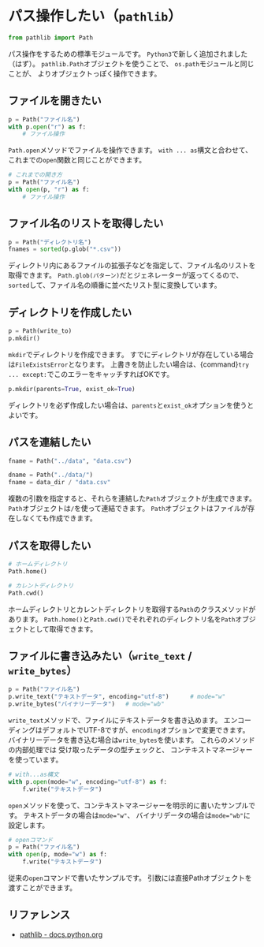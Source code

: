 # パス操作したい（`pathlib`）

```python
from pathlib import Path
```

パス操作をするための標準モジュールです。
`Python3`で新しく追加されました（はず）。
`pathlib.Path`オブジェクトを使うことで、
`os.path`モジュールと同じことが、
よりオブジェクトっぽく操作できます。

## ファイルを開きたい

```python
p = Path("ファイル名")
with p.open("r") as f:
    # ファイル操作
```

`Path.open`メソッドでファイルを操作できます。
`with ... as`構文と合わせて、これまでの`open`関数と同じことができます。

```python
# これまでの開き方
p = Path("ファイル名")
with open(p, "r") as f:
    # ファイル操作
```

## ファイル名のリストを取得したい

```python
p = Path("ディレクトリ名")
fnames = sorted(p.glob("*.csv"))
```

ディレクトリ内にあるファイルの拡張子などを指定して、ファイル名のリストを取得できます。
`Path.glob(パターン)`だとジェネレーターが返ってくるので、
`sorted`して、ファイル名の順番に並べたリスト型に変換しています。

## ディレクトリを作成したい

```python
p = Path(write_to)
p.mkdir()
```

`mkdir`でディレクトリを作成できます。
すでにディレクトリが存在している場合は``FileExistsError``となります。
上書きを防止したい場合は、{command}`try ... except:`でこのエラーをキャッチすればOKです。

```python
p.mkdir(parents=True, exist_ok=True)
```

ディレクトリを必ず作成したい場合は、``parents``と``exist_ok``オプションを使うとよいです。

## パスを連結したい

```python
fname = Path("../data", "data.csv")

dname = Path("../data/")
fname = data_dir / "data.csv"
```

複数の引数を指定すると、それらを連結した`Path`オブジェクトが生成できます。
`Path`オブジェクトは`/`を使って連結できます。
`Path`オブジェクトはファイルが存在しなくても作成できます。

## パスを取得したい

```python
# ホームディレクトリ
Path.home()

# カレントディレクトリ
Path.cwd()
```

ホームディレクトリとカレントディレクトリを取得する``Path``のクラスメソッドがあります。
``Path.home()``と``Path.cwd()``でそれぞれのディレクトリ名を``Path``オブジェクトとして取得できます。

## ファイルに書き込みたい（`write_text` / `write_bytes`）

```python
p = Path("ファイル名")
p.write_text("テキストデータ", encoding="utf-8")      # mode="w"
p.write_bytes("バイナリーデータ")   # mode="wb"
```

`write_text`メソッドで、ファイルにテキストデータを書き込めます。
エンコーディングはデフォルトでUTF-8ですが、`encoding`オプションで変更できます。
バイナリーデータを書き込む場合は`write_bytes`を使います。
これらのメソッドの内部処理では
受け取ったデータの型チェックと、
コンテキストマネージャーを使っています。

```python
# with...as構文
with p.open(mode="w", encoding="utf-8") as f:
    f.write("テキストデータ")
```

`open`メソッドを使って、コンテキストマネージャーを明示的に書いたサンプルです。
テキストデータの場合は`mode="w"`、
バイナリデータの場合は`mode="wb"`に設定します。

```python
# openコマンド
p = Path("ファイル名")
with open(p, mode="w") as f:
    f.write("テキストデータ")
```

従来の`open`コマンドで書いたサンプルです。
引数には直接Pathオブジェクトを渡すことができます。

## リファレンス

- [pathlib - docs.python.org](https://docs.python.org/ja/3/library/pathlib.html)
